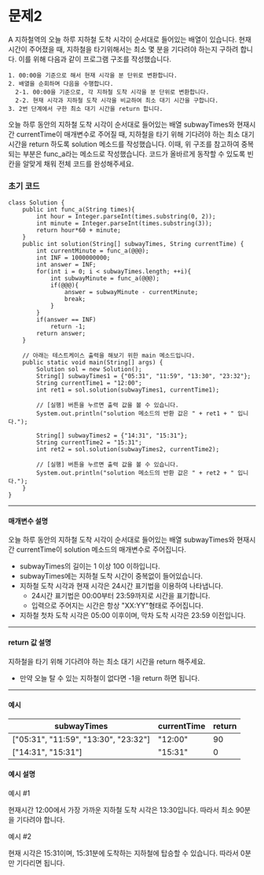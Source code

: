 # 문제2

A 지하철역의 오늘 하루 지하철 도착 시각이 순서대로 들어있는 배열이 있습니다. 현재 시간이 주어졌을 때, 지하철을 타기위해서는 최소 몇 분을 기다려야 하는지 구하려 합니다. 이를 위해 다음과 같이 프로그램 구조를 작성했습니다.

~~~
1. 00:00을 기준으로 해서 현재 시각을 분 단위로 변환합니다.
2. 배열을 순회하며 다음을 수행합니다.
  2-1. 00:00을 기준으로, 각 지하철 도착 시각을 분 단위로 변환합니다.
  2-2. 현재 시각과 지하철 도착 시각을 비교하여 최소 대기 시간을 구합니다.
3. 2번 단계에서 구한 최소 대기 시간을 return 합니다.
~~~

오늘 하루 동안의 지하철 도착 시각이 순서대로 들어있는 배열 subwayTimes와 현재시간 currentTime이 매개변수로 주어질 때, 지하철을 타기 위해 기다려야 하는 최소 대기 시간을 return 하도록 solution 메소드를 작성했습니다. 이때, 위 구조를 참고하여 중복되는 부분은 func_a라는 메소드로 작성했습니다. 코드가 올바르게 동작할 수 있도록 빈칸을 알맞게 채워 전체 코드를 완성해주세요.

### 초기 코드

```
class Solution {
    public int func_a(String times){
        int hour = Integer.parseInt(times.substring(0, 2));
        int minute = Integer.parseInt(times.substring(3));
        return hour*60 + minute;
    }
    public int solution(String[] subwayTimes, String currentTime) {
        int currentMinute = func_a(@@@);
        int INF = 1000000000;
        int answer = INF;
        for(int i = 0; i < subwayTimes.length; ++i){
            int subwayMinute = func_a(@@@);
            if(@@@){
                answer = subwayMinute - currentMinute;
                break;
            }
        }
        if(answer == INF)
            return -1;
        return answer;
    }

    // 아래는 테스트케이스 출력을 해보기 위한 main 메소드입니다.
    public static void main(String[] args) {
        Solution sol = new Solution();
        String[] subwayTimes1 = {"05:31", "11:59", "13:30", "23:32"};
        String currentTime1 = "12:00";
        int ret1 = sol.solution(subwayTimes1, currentTime1);

        // [실행] 버튼을 누르면 출력 값을 볼 수 있습니다.
        System.out.println("solution 메소드의 반환 값은 " + ret1 + " 입니다.");

        String[] subwayTimes2 = {"14:31", "15:31"};
        String currentTime2 = "15:31";
        int ret2 = sol.solution(subwayTimes2, currentTime2);

        // [실행] 버튼을 누르면 출력 값을 볼 수 있습니다.
        System.out.println("solution 메소드의 반환 값은 " + ret2 + " 입니다.");
    }
}
```

---

#### 매개변수 설명
오늘 하루 동안의 지하철 도착 시각이 순서대로 들어있는 배열 subwayTimes와 현재시간 currentTime이 solution 메소드의 매개변수로 주어집니다. 

* subwayTimes의 길이는 1 이상 100 이하입니다.
* subwayTimes에는 지하철 도착 시간이 중복없이 들어있습니다.
* 지하철 도착 시각과 현재 시각은 24시간 표기법을 이용하여 나타냅니다.
  * 24시간 표기법은 00:00부터 23:59까지로 시간을 표기합니다.
  * 입력으로 주어지는 시간은 항상 "XX:YY"형태로 주어집니다.
* 지하철 첫차 도착 시각은 05:00 이후이며, 막차 도착 시각은 23:59 이전입니다.

---

#### return 값 설명
지하철을 타기 위해 기다려야 하는 최소 대기 시간을 return 해주세요.
* 만약 오늘 탈 수 있는 지하철이 없다면 -1을 return 하면 됩니다.

---

#### 예시

| subwayTimes                | currentTime | return |
|-----------------------------|--------------|--------|
| ["05:31", "11:59", "13:30", "23:32"] | "12:00"      | 90     |
| ["14:31", "15:31"]          | "15:31"      | 0      |

#### 예시 설명

예시 #1

현재시간 12:00에서 가장 가까운 지하철 도착 시각은 13:30입니다.
따라서 최소 90분을 기다려야 합니다.

예시 #2

현재 시각은 15:31이며, 15:31분에 도착하는 지하철에 탑승할 수 있습니다. 따라서 0분만 기다리면 됩니다.
